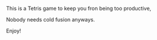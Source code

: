 This is a Tetris game to keep you fron being too productive,

Nobody needs cold fusion anyways.

Enjoy!
